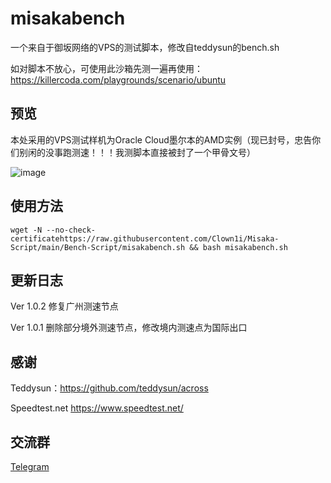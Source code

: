 # misakabench
一个来自于御坂网络的VPS的测试脚本，修改自teddysun的bench.sh

如对脚本不放心，可使用此沙箱先测一遍再使用：https://killercoda.com/playgrounds/scenario/ubuntu

## 预览

本处采用的VPS测试样机为Oracle Cloud墨尔本的AMD实例（现已封号，忠告你们别闲的没事跑测速！！！我测脚本直接被封了一个甲骨文号）

![image](https://user-images.githubusercontent.com/96560028/151930638-bf10fb0b-1107-4542-b62f-6b9ae110f7a8.png)

## 使用方法

```shell
wget -N --no-check-certificatehttps://raw.githubusercontent.com/Clown1i/Misaka-Script/main/Bench-Script/misakabench.sh && bash misakabench.sh
```

## 更新日志

Ver 1.0.2 修复广州测速节点

Ver 1.0.1 删除部分境外测速节点，修改境内测速点为国际出口

## 感谢

Teddysun：https://github.com/teddysun/across

Speedtest.net https://www.speedtest.net/

## 交流群

[Telegram](https://t.me/misakanetcn)
